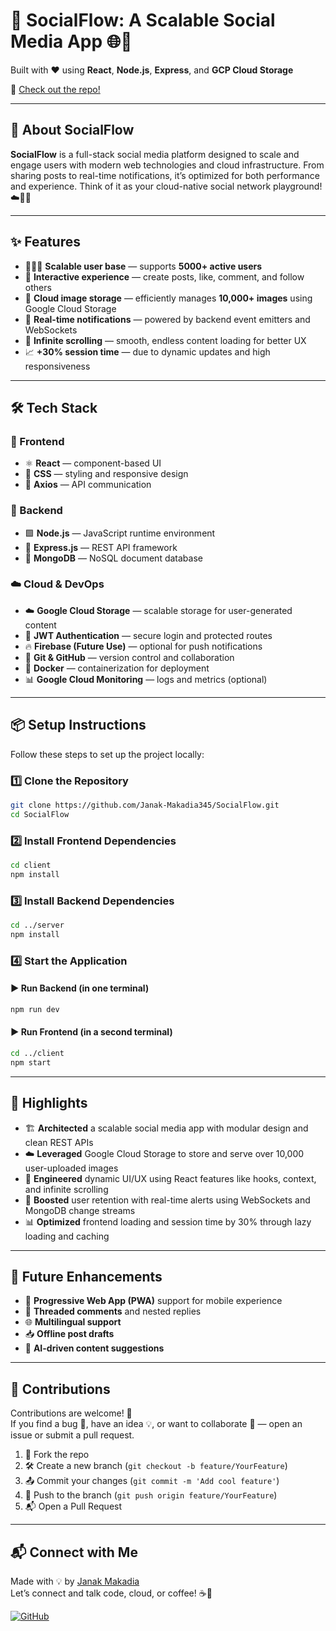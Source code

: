 # 🚀 SocialFlow: A Scalable Social Media App 🌐📱  
Built with ❤️ using **React**, **Node.js**, **Express**, and **GCP Cloud Storage**

🔗 [Check out the repo!](https://github.com/Janak-Makadia345/SocialFlow.git)

---

## 📸 About SocialFlow

**SocialFlow** is a full-stack social media platform designed to scale and engage users with modern web technologies and cloud infrastructure. From sharing posts to real-time notifications, it’s optimized for both performance and experience. Think of it as your cloud-native social network playground! ☁️💬🎉

---

## ✨ Features

- 🧑‍🤝‍🧑 **Scalable user base** — supports **5000+ active users**
- 📝 **Interactive experience** — create posts, like, comment, and follow others
- 📂 **Cloud image storage** — efficiently manages **10,000+ images** using Google Cloud Storage
- 🔔 **Real-time notifications** — powered by backend event emitters and WebSockets
- 🔄 **Infinite scrolling** — smooth, endless content loading for better UX
- 📈 **+30% session time** — due to dynamic updates and high responsiveness

---

## 🛠️ Tech Stack

### 🧩 Frontend
- ⚛️ **React** — component-based UI
- 🎨 **CSS** — styling and responsive design
- 📡 **Axios** — API communication

### 🔧 Backend
- 🟩 **Node.js** — JavaScript runtime environment
- 🚂 **Express.js** — REST API framework
- 🍃 **MongoDB** — NoSQL document database

### ☁️ Cloud & DevOps
- ☁️ **Google Cloud Storage** — scalable storage for user-generated content
- 🔐 **JWT Authentication** — secure login and protected routes
- 🔥 **Firebase (Future Use)** — optional for push notifications
- 🐙 **Git & GitHub** — version control and collaboration
- 🐳 **Docker** — containerization for deployment
- 📊 **Google Cloud Monitoring** — logs and metrics (optional)

---

## 📦 Setup Instructions

Follow these steps to set up the project locally:

### 1️⃣ Clone the Repository
```bash
git clone https://github.com/Janak-Makadia345/SocialFlow.git
cd SocialFlow
```

### 2️⃣ Install Frontend Dependencies
```bash
cd client
npm install
```

### 3️⃣ Install Backend Dependencies
```bash
cd ../server
npm install
```

### 4️⃣ Start the Application

#### ▶️ Run Backend (in one terminal)
```bash
npm run dev
```

#### ▶️ Run Frontend (in a second terminal)
```bash
cd ../client
npm start
```

---

## 🧠 Highlights

- 🏗️ **Architected** a scalable social media app with modular design and clean REST APIs
- ☁️ **Leveraged** Google Cloud Storage to store and serve over 10,000 user-uploaded images
- 🔧 **Engineered** dynamic UI/UX using React features like hooks, context, and infinite scrolling
- 🔔 **Boosted** user retention with real-time alerts using WebSockets and MongoDB change streams
- 📊 **Optimized** frontend loading and session time by 30% through lazy loading and caching

---

## 🧪 Future Enhancements

- 📱 **Progressive Web App (PWA)** support for mobile experience
- 🧵 **Threaded comments** and nested replies
- 🌐 **Multilingual support**
- 📥 **Offline post drafts**
- 🧠 **AI-driven content suggestions**

---

## 🤝 Contributions

Contributions are welcome! 🚀  
If you find a bug 🐛, have an idea 💡, or want to collaborate 🤝 — open an issue or submit a pull request.

1. 🍴 Fork the repo  
2. 🛠️ Create a new branch (`git checkout -b feature/YourFeature`)  
3. 📤 Commit your changes (`git commit -m 'Add cool feature'`)  
4. 📩 Push to the branch (`git push origin feature/YourFeature`)  
5. 📬 Open a Pull Request  

---

## 📬 Connect with Me

Made with 💡 by [Janak Makadia](https://github.com/Janak-Makadia345)  
Let’s connect and talk code, cloud, or coffee! ☕🚀

[![GitHub](https://img.shields.io/badge/GitHub-JanakMakadia-black?logo=github)](https://github.com/Janak-Makadia345)
